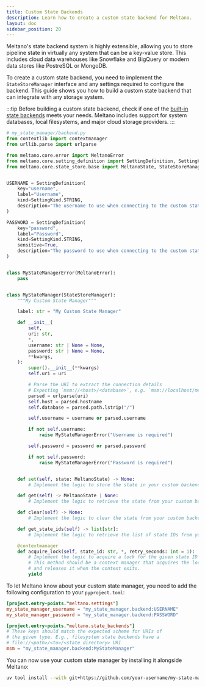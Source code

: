 ```yaml
---
title: Custom State Backends
description: Learn how to create a custom state backend for Meltano.
layout: doc
sidebar_position: 20
---
```


Meltano's state backend system is highly extensible, allowing you to store pipeline state in virtually any system that can be a key-value store. This includes cloud data warehouses like Snowflake and BigQuery or modern data stores like PostreSQL or MongoDB.

To create a custom state backend, you need to implement the `StateStoreManager` interface and any settings required to configure the backend. This guide shows you how to build a custom state backend that can integrate with any storage system.

:::tip
Before building a custom state backend, check if one of the [built-in state backends](/concepts/state_backends) meets your needs. Meltano includes support for system databases, local filesystems, and major cloud storage providers.
:::

```python
# my_state_manager/backend.py
from contextlib import contextmanager
from urllib.parse import urlparse

from meltano.core.error import MeltanoError
from meltano.core.setting_definition import SettingDefinition, SettingKind
from meltano.core.state_store.base import MeltanoState, StateStoreManager


USERNAME = SettingDefinition(
    key="username",
    label="Username",
    kind=SettingKind.STRING,
    description="The username to use when connecting to the custom state manager",
)

PASSWORD = SettingDefinition(
    key="password",
    label="Password",
    kind=SettingKind.STRING,
    sensitive=True,
    description="The password to use when connecting to the custom state manager",
)


class MyStateManagerError(MeltanoError):
    pass


class MyStateManager(StateStoreManager):
    """My Custom State Manager"""

    label: str = "My Custom State Manager"

    def __init__(
        self,
        uri: str,
        *,
        username: str | None = None,
        password: str | None = None,
        **kwargs,
    ):
        super().__init__(**kwargs)
        self.uri = uri

        # Parse the URI to extract the connection details
        # Expecting `msm://<host>/<database>`, e.g. `msm://localhost/meltano`
        parsed = urlparse(uri)
        self.host = parsed.hostname
        self.database = parsed.path.lstrip("/")

        self.username = username or parsed.username

        if not self.username:
            raise MyStateManagerError("Username is required")

        self.password = password or parsed.password

        if not self.password:
            raise MyStateManagerError("Password is required")


    def set(self, state: MeltanoState) -> None:
        # Implement the logic to store the state in your custom backend

    def get(self) -> MeltanoState | None:
        # Implement the logic to retrieve the state from your custom backend

    def clear(self) -> None:
        # Implement the logic to clear the state from your custom backend

    def get_state_ids(self) -> list[str]:
        # Implement the logic to retrieve the list of state IDs from your custom backend

    @contextmanager
    def acquire_lock(self, state_id: str, *, retry_seconds: int = 1):
        # Implement the logic to acquire a lock for the given state ID
        # This method should be a context manager that acquires the lock
        # and releases it when the context exits.
        yield
```

To let Meltano know about your custom state manager, you need to add the following configuration to your `pyproject.toml`:

```toml
[project.entry-points."meltano.settings"]
my_state_manager_username = "my_state_manager.backend:USERNAME"
my_state_manager_password = "my_state_manager.backend:PASSWORD"

[project.entry-points."meltano.state_backends"]
# These keys should match the expected scheme for URIs of
# the given type. E.g., filesystem state backends have a
# file://<path>/<to>/<state directory> URI
msm = "my_state_manager.backend:MyStateManager"
```

You can now use your custom state manager by installing it alongside Meltano:

```bash
uv tool install --with git+https://github.com/your-username/my-state-manager.git meltano
```
